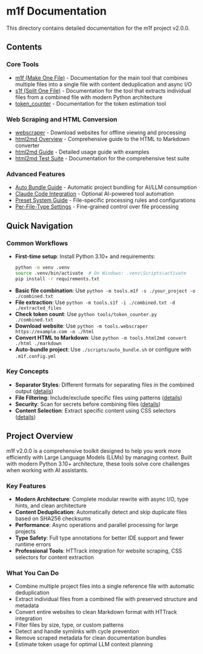 # m1f Documentation

This directory contains detailed documentation for the m1f project v2.0.0.

## Contents

### Core Tools

- [m1f (Make One File)](01_m1f.md) - Documentation for the main tool that
  combines multiple files into a single file with content deduplication and
  async I/O
- [s1f (Split One File)](20_s1f.md) - Documentation for the tool that extracts
  individual files from a combined file with modern Python architecture
- [token_counter](98_token_counter.md) - Documentation for the token estimation
  tool

### Web Scraping and HTML Conversion

- [webscraper](34_webscraper.md) - Download websites for offline viewing and
  processing
- [html2md Overview](30_html2md.md) - Comprehensive guide to the HTML to Markdown
  converter
- [html2md Guide](31_html2md_guide.md) - Detailed usage guide with examples
- [html2md Test Suite](33_html2md_test_suite.md) - Documentation for the
  comprehensive test suite

### Advanced Features

- [Auto Bundle Guide](06_auto_bundle_guide.md) - Automatic project bundling for
  AI/LLM consumption
- [Claude Code Integration](05_claude_code_integration.md) - Optional AI-powered
  tool automation
- [Preset System Guide](02_m1f_presets.md) - File-specific processing rules and
  configurations
- [Per-File-Type Settings](03_m1f_preset_per_file_settings.md) - Fine-grained
  control over file processing

## Quick Navigation

### Common Workflows

- **First-time setup**: Install Python 3.10+ and requirements:
  ```bash
  python -m venv .venv
  source .venv/bin/activate  # On Windows: .venv\Scripts\activate
  pip install -r requirements.txt
  ```
- **Basic file combination**: Use
  `python -m tools.m1f -s ./your_project -o ./combined.txt`
- **File extraction**: Use
  `python -m tools.s1f -i ./combined.txt -d ./extracted_files`
- **Check token count**: Use `python tools/token_counter.py ./combined.txt`
- **Download website**: Use
  `python -m tools.webscraper https://example.com -o ./html`
- **Convert HTML to Markdown**: Use
  `python -m tools.html2md convert ./html ./markdown`
- **Auto-bundle project**: Use `./scripts/auto_bundle.sh` or configure with
  `.m1f.config.yml`

### Key Concepts

- **Separator Styles**: Different formats for separating files in the combined
  output ([details](01_m1f.md#separator-styles))
- **File Filtering**: Include/exclude specific files using patterns
  ([details](01_m1f.md#command-line-options))
- **Security**: Scan for secrets before combining files
  ([details](01_m1f.md#security-check))
- **Content Selection**: Extract specific content using CSS selectors
  ([details](30_html2md.md#content-selection))

## Project Overview

m1f v2.0.0 is a comprehensive toolkit designed to help you work more efficiently
with Large Language Models (LLMs) by managing context. Built with modern Python
3.10+ architecture, these tools solve core challenges when working with AI
assistants.

### Key Features

- **Modern Architecture**: Complete modular rewrite with async I/O, type hints,
  and clean architecture
- **Content Deduplication**: Automatically detect and skip duplicate files based
  on SHA256 checksums
- **Performance**: Async operations and parallel processing for large projects
- **Type Safety**: Full type annotations for better IDE support and fewer
  runtime errors
- **Professional Tools**: HTTrack integration for website scraping, CSS
  selectors for content extraction

### What You Can Do

- Combine multiple project files into a single reference file with automatic
  deduplication
- Extract individual files from a combined file with preserved structure and
  metadata
- Convert entire websites to clean Markdown format with HTTrack integration
- Filter files by size, type, or custom patterns
- Detect and handle symlinks with cycle prevention
- Remove scraped metadata for clean documentation bundles
- Estimate token usage for optimal LLM context planning
